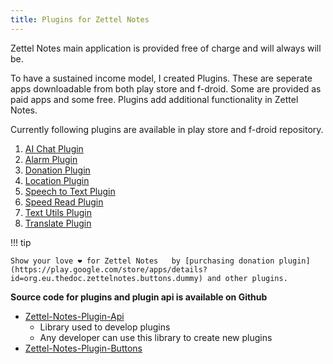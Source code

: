 ```yaml
---
title: Plugins for Zettel Notes
---
```


Zettel Notes main application is provided free of charge and will always will be.

To have a sustained income model, I created Plugins. These are seperate apps downloadable from both play store and f-droid. Some are provided as paid apps and some free. Plugins add additional functionality in Zettel Notes. 

Currently following plugins are available in play store and f-droid repository.

1. [AI Chat Plugin](./chat-ai-plugin.md)
2. [Alarm Plugin](./alarm-plugin.md)
3. [Donation Plugin](./donation-plugin.md)
4. [Location Plugin](./location-plugin.md)
5. [Speech to Text Plugin](./speech-to-text-plugin.md)
6. [Speed Read Plugin](./speed-read-plugin.md)
7. [Text Utils Plugin](./text-utils.md)
8. [Translate Plugin](./translate-plugin.md)

!!! tip

    Show your love ❤️ for Zettel Notes   by [purchasing donation plugin](https://play.google.com/store/apps/details?id=org.eu.thedoc.zettelnotes.buttons.dummy) and other plugins.

**Source code for plugins and plugin api is available on Github**

- [Zettel-Notes-Plugin-Api <i class='fa fa-github'></i>](https://github.com/damionx7/Zettel-Notes-Plugin-Api)
    - Library used to develop plugins
    - Any developer can use this library to create new plugins
- [Zettel-Notes-Plugin-Buttons <i class='fa fa-github'></i>](https://github.com/damionx7/Zettel-Notes-Plugin-Buttons/)
